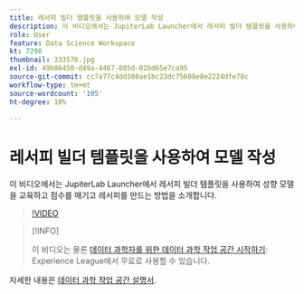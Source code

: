 ```yaml
---
title: 레서피 빌더 템플릿을 사용하여 모델 작성
description: 이 비디오에서는 JupiterLab Launcher에서 레서피 빌더 템플릿을 사용하여 성향 모델을 교육하고 점수를 매기고 레서피를 만드는 방법을 소개합니다.
role: User
feature: Data Science Workspace
kt: 7290
thumbnail: 333570.jpg
exl-id: 49b86450-d49a-4467-805d-02bd65e7ca95
source-git-commit: cc7a77c4dd380ae1bc23dc75608e8e2224dfe78c
workflow-type: tm+mt
source-wordcount: '105'
ht-degree: 10%

---
```


# 레서피 빌더 템플릿을 사용하여 모델 작성

이 비디오에서는 JupiterLab Launcher에서 레서피 빌더 템플릿을 사용하여 성향 모델을 교육하고 점수를 매기고 레서피를 만드는 방법을 소개합니다.

>[!VIDEO](https://video.tv.adobe.com/v/333570?quality=12&learn=on)

>[!INFO]
>
> 이 비디오는 물론 [데이터 과학자를 위한 데이터 과학 작업 공간 시작하기](https://experienceleague.adobe.com/?recommended=ExperiencePlatform-U-1-2021.1.dsw): Experience League에서 무료로 사용할 수 있습니다.

자세한 내용은 [데이터 과학 작업 공간 설명서](https://experienceleague.adobe.com/docs/experience-platform/data-science-workspace/home.html).